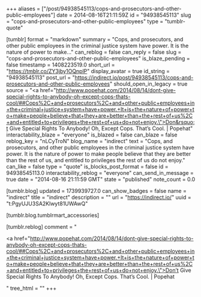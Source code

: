 +++
aliases = ["/post/94938545113/cops-and-prosecutors-and-other-public-employees"]
date = 2014-08-16T21:11:59Z
id = "94938545113"
slug = "cops-and-prosecutors-and-other-public-employees"
type = "tumblr-quote"

[tumblr]
format = "markdown"
summary = "Cops, and prosecutors, and other public employees in the criminal justice system have power. It is the nature of power to make..."
can_reblog = false
can_reply = false
slug = "cops-and-prosecutors-and-other-public-employees"
is_blaze_pending = false
timestamp = 1408223519.0
short_url = "https://tmblr.co/ZY3jby1OQnplP"
display_avatar = true
id_string = "94938545113"
post_url = "https://indirect.io/post/94938545113/cops-and-prosecutors-and-other-public-employees"
should_open_in_legacy = true
source = "<a href=\"http://www.popehat.com/2014/08/14/dont-give-special-rights-to-anybody-oh-except-cops-thats-cool/##Cops%2C+and+prosecutors%2C+and+other+public+employees+in+the+criminal+justice+system+have+power.+It+is+the+nature+of+power+to+make+people+believe+that+they+are+better+than+the+rest+of+us%2C+and+entitled+to+privileges+the+rest+of+us+do+not+enjoy.\">Don&rsquo;t Give Special Rights To Anybody! Oh, Except Cops. That&rsquo;s Cool. | Popehat</a>"
interactability_blaze = "everyone"
is_blazed = false
can_blaze = false
reblog_key = "nLCyTroN"
blog_name = "indirect"
text = "Cops, and prosecutors, and other public employees in the criminal justice system have power. It is the nature of power to make people believe that they are better than the rest of us, and entitled to privileges the rest of us do not enjoy."
can_like = false
type = "quote"
is_blocks_post_format = false
id = 94938545113.0
interactability_reblog = "everyone"
can_send_in_message = true
date = "2014-08-16 21:11:59 GMT"
state = "published"
note_count = 0.0

[tumblr.blog]
updated = 1739939727.0
can_show_badges = false
name = "indirect"
title = "indirect"
description = ""
url = "https://indirect.io/"
uuid = "t:PgyUJU3SA2Klwyt81UWAwQ"

[tumblr.blog.tumblrmart_accessories]

[tumblr.reblog]
comment = "<p><a href=\"http://www.popehat.com/2014/08/14/dont-give-special-rights-to-anybody-oh-except-cops-thats-cool/##Cops%2C+and+prosecutors%2C+and+other+public+employees+in+the+criminal+justice+system+have+power.+It+is+the+nature+of+power+to+make+people+believe+that+they+are+better+than+the+rest+of+us%2C+and+entitled+to+privileges+the+rest+of+us+do+not+enjoy.\">Don’t Give Special Rights To Anybody! Oh, Except Cops. That’s Cool. | Popehat</a></p>"
tree_html = ""
+++
